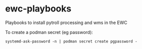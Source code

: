 # ewc-playbooks
Playbooks to install pytroll processing and wms in the EWC

To create a podman secret (eg password):
```
systemd-ask-password -n | podman secret create pgpassword -
```
